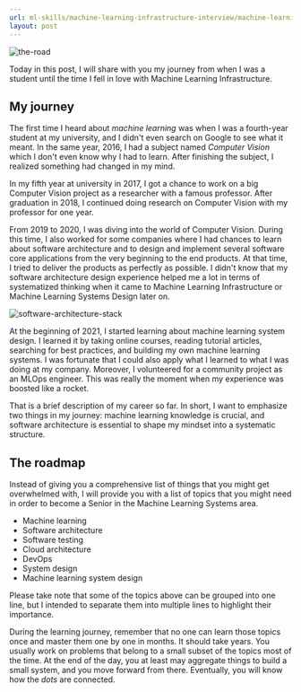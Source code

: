 ```yaml
---
url: ml-skills/machine-learning-infrastructure-interview/machine-learning-infrastructure-roadmap
layout: post
---
```


![the-road][the-road]

Today in this post, I will share with you my journey from when I was a student until the time I fell in love with Machine Learning Infrastructure.

<toc>

## My journey

The first time I heard about _machine learning_ was when I was a fourth-year student at my university, and I didn't even search on Google to see what it meant. In the same year, 2016, I had a subject named _Computer Vision_ which I don't even know why I had to learn. After finishing the subject, I realized something had changed in my mind.

In my fifth year at university in 2017, I got a chance to work on a big Computer Vision project as a researcher with a famous professor. After graduation in 2018, I continued doing research on Computer Vision with my professor for one year.

From 2019 to 2020, I was diving into the world of Computer Vision. During this time, I also worked for some companies where I had chances to learn about software architecture and to design and implement several software core applications from the very beginning to the end products. At that time, I tried to deliver the products as perfectly as possible. I didn't know that my software architecture design experience helped me a lot in terms of systematized thinking when it came to Machine Learning Infrastructure or Machine Learning Systems Design later on.

![software-architecture-stack][software-architecture-stack]

At the beginning of 2021, I started learning about machine learning system design. I learned it by taking online courses, reading tutorial articles, searching for best practices, and building my own machine learning systems. I was fortunate that I could also apply what I learned to what I was doing at my company. Moreover, I volunteered for a community project as an MLOps engineer. This was really the moment when my experience was boosted like a rocket.

That is a brief description of my career so far. In short, I want to emphasize two things in my journey: machine learning knowledge is crucial, and software architecture is essential to shape my mindset into a systematic structure.

## The roadmap

Instead of giving you a comprehensive list of things that you might get overwhelmed with, I will provide you with a list of topics that you might need in order to become a Senior in the Machine Learning Systems area.

- Machine learning
- Software architecture
- Software testing
- Cloud architecture
- DevOps
- System design
- Machine learning system design

Please take note that some of the topics above can be grouped into one line, but I intended to separate them into multiple lines to highlight their importance.

During the learning journey, remember that no one can learn those topics once and master them one by one in months. It should take years. You usually work on problems that belong to a small subset of the topics most of the time. At the end of the day, you at least may aggregate things to build a small system, and you move forward from there. Eventually, you will know how the _dots_ are connected.

<!-- MARKDOWN LINKS & IMAGES -->

[the-road]: /assets/images/ml-skills/machine-learning-infrastructure-interview/machine-learning-infrastructure-roadmap/the-road.jpg
[software-architecture-stack]: /assets/images/ml-skills/machine-learning-infrastructure-interview/machine-learning-infrastructure-roadmap/software-architecture-stack.png
